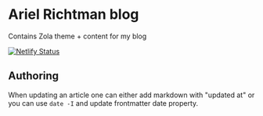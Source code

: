 # Ariel Richtman blog

Contains Zola theme + content for my blog

[![Netlify Status](https://api.netlify.com/api/v1/badges/8f94c53a-9d4f-4f62-aa11-cdcc6b741442/deploy-status)](https://app.netlify.com/sites/darling-muffin-a39ab1/deploys)

## Authoring

When updating an article one can either add markdown with "updated at" or you can use `date -I` and update frontmatter date property.
